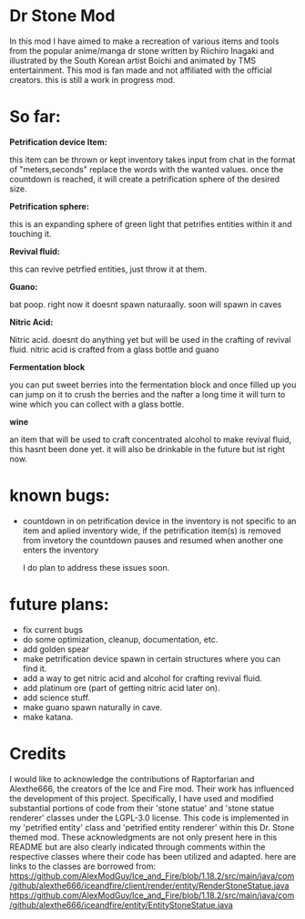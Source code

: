 # Dr Stone Mod
In this mod I have aimed to make a recreation of various items and tools from the popular anime/manga dr stone written by Riichiro Inagaki and illustrated by the South Korean artist Boichi and animated by TMS entertainment.
This mod is fan made and not affiliated with the official creators.
this is still a work in progress mod.

# So far:
**Petrification device Item:**

  this item can be thrown or kept inventory
  takes input from chat in the format of "meters,seconds" replace the words with the wanted values.
  once the countdown is reached, it will create a petrification sphere of the desired size.

**Petrification sphere:**

  this is an expanding sphere of green light that petrifies entities within it and touching it.

**Revival fluid:**

  this can revive petrfied entities, just throw it at them.

**Guano:**

  bat poop. right now it doesnt spawn naturaally. soon will spawn in caves

**Nitric Acid:**

  Nitric acid. doesnt do anything yet but will be used in the crafting of revival fluid. nitric acid is crafted from a glass bottle and guano

**Fermentation block**

  you can put sweet berries into the fermentation block and once filled up you can jump on it to crush the berries and the nafter a long time it will turn to wine which you can collect with a glass bottle.

**wine**

  an item that will be used to craft concentrated alcohol to make revival fluid, this hasnt been done yet. it will also be drinkable in the future but ist right now.

# known bugs:
- countdown in on petrification device in the inventory is not specific to an item and aplied inventory wide, if the petrification item(s) is removed from invetory the countdown pauses and resumed when another one enters the inventory

  I do plan to address these issues soon.

# future plans:
  - fix current bugs
  - do some optimization, cleanup, documentation, etc.
  - add golden spear
  - make petrification device spawn in certain structures where you can find it.
  - add a way to get nitric acid and alcohol for crafting revival fluid.
  - add platinum ore (part of getting nitric acid later on).
  - add science stuff.
  - make guano spawn naturally in cave.
  - make katana.

# Credits
I would like to acknowledge the contributions of Raptorfarian and Alexthe666, the creators of the Ice and Fire mod. Their work has influenced the development of this project. Specifically, 
I have used and modified substantial portions of code from their 'stone statue' and 'stone statue renderer' classes under the LGPL-3.0 license. This code is implemented in my 'petrified entity' class and 'petrified entity renderer' within this Dr. Stone themed mod.
These acknowledgments are not only present here in this README but are also clearly indicated through comments within the respective classes where their code has been utilized and adapted.
here are links to the classes are borrowed from:
https://github.com/AlexModGuy/Ice_and_Fire/blob/1.18.2/src/main/java/com/github/alexthe666/iceandfire/client/render/entity/RenderStoneStatue.java
https://github.com/AlexModGuy/Ice_and_Fire/blob/1.18.2/src/main/java/com/github/alexthe666/iceandfire/entity/EntityStoneStatue.java
